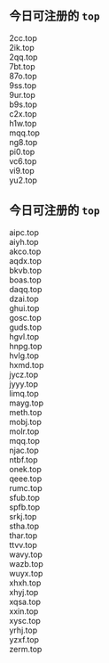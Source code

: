 
## 今日可注册的 `top`
>
2cc.top   
2ik.top   
2qq.top   
7bt.top   
87o.top   
9ss.top   
9ur.top   
b9s.top   
c2x.top   
h1w.top   
mqq.top   
ng8.top   
pi0.top   
vc6.top   
vi9.top   
yu2.top   


## 今日可注册的 `top`
>
aipc.top   
aiyh.top   
akco.top   
aqdx.top   
bkvb.top   
boas.top   
daqq.top   
dzai.top   
ghui.top   
gosc.top   
guds.top   
hgvl.top   
hnpg.top   
hvlg.top   
hxmd.top   
jycz.top   
jyyy.top   
limq.top   
mayg.top   
meth.top   
mobj.top   
molr.top   
mqq.top   
njac.top   
ntbf.top   
onek.top   
qeee.top   
rumc.top   
sfub.top   
spfb.top   
srkj.top   
stha.top   
thar.top   
ttvv.top   
wavy.top   
wazb.top   
wuyx.top   
xhxh.top   
xhyj.top   
xqsa.top   
xxin.top   
xysc.top   
yrhj.top   
yzxf.top   
zerm.top   

